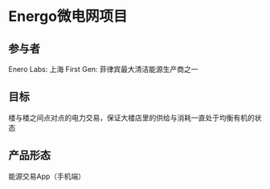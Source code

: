 # Energo微电网项目

## 参与者
Enero Labs: 上海
First Gen: 菲律宾最大清洁能源生产商之一

## 目标
楼与楼之间点对点的电力交易，保证大楼店里的供给与消耗一直处于均衡有机的状态

## 产品形态
能源交易App（手机端）


